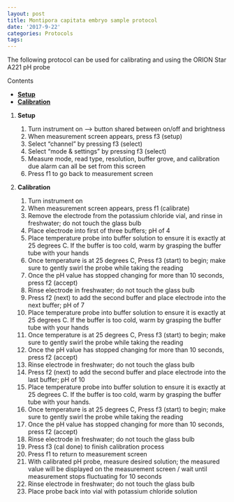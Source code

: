 ```yaml
---
layout: post
title: Montipora capitata embryo sample protocol
date: '2017-9-22'
categories: Protocols
tags: 
---
```

The following protocol can be used for calibrating and using the ORION Star A221 pH probe

Contents

- [**Setup**](#Setup) 
- [**Calibration**](#Calibration) 


1. <a name="Setup"></a> **Setup**
	1. Turn instrument on --> button shared between on/off and brightness
	2. When measurement screen appears, press f3 (setup)
	3. Select “channel” by pressing f3 (select)
	4. Select “mode & settings” by pressing f3 (select)
	5. Measure mode, read type, resolution, buffer grove, and calibration due alarm can all be set from this screen
	6. Press f1 to go back to measurement screen
	
	

2. <a name="Calibration"></a> **Calibration**
	1. Turn instrument on
	2. When measurement screen appears, press f1 (calibrate)
	3. Remove the electrode from the potassium chloride vial, and rinse in freshwater; do not touch the glass bulb
	4. Place electrode into first of three buffers; pH of 4
	5. Place temperature probe into buffer solution to ensure it is exactly at 25 degrees C. If the buffer is too cold, warm by grasping the buffer tube with your hands
	6. Once temperature is at 25 degrees C, Press f3 (start) to begin; make sure to gently swirl the probe while taking the reading
	7. Once the pH value has stopped changing for more than 10 seconds, press f2 (accept)
	8. Rinse electrode in freshwater; do not touch the glass bulb
	9. Press f2 (next) to add the second buffer and place electrode into the next buffer; pH of 7
	10. Place temperature probe into buffer solution to ensure it is exactly at 25 degrees C. If the buffer is too cold, warm by grasping the buffer tube with your hands
	11. Once temperature is at 25 degrees C, Press f3 (start) to begin; make sure to gently swirl the probe while taking the reading
	12. Once the pH value has stopped changing for more than 10 seconds, press f2 (accept)
	13. Rinse electrode in freshwater; do not touch the glass bulb
	14. Press f2 (next) to add the second buffer and place electrode into the last buffer; pH of 10
	15. Place temperature probe into buffer solution to ensure it is exactly at 25 degrees C. If the buffer is too cold, warm by grasping the buffer tube with your hands.
	16. Once temperature is at 25 degrees C, Press f3 (start) to begin; make sure to gently swirl the probe while taking the reading
	17. Once the pH value has stopped changing for more than 10 seconds, press f2 (accept)
	18. Rinse electrode in freshwater; do not touch the glass bulb
	19. Press f3 (cal done) to finish calibration process
	20. Press f1 to return to measurement screen
	21. With calibrated pH probe, measure desired solution; the measured value will be displayed on the measurement screen / wait until measurement stops fluctuating for 10 seconds
	22. Rinse electrode in freshwater; do not touch the glass bulb
	23. Place probe back into vial with potassium chloride solution
